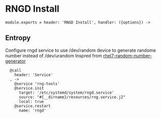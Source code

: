 
# RNGD Install

    module.exports = header: 'RNGD Install', handler: ({options}) ->

## Entropy

Configure rngd service to use /dev/random device to generate randome number instead of /dev/urandom
Inspred from [rhel7-random-number-generator](https://www.certdepot.net/rhel7-get-started-random-number-generator/)

      @call
        header: 'Service'
      , ->
        @service 'rng-tools'
        @service.init
          target: '/etc/systemd/system/rngd.service'
          source: "#{__dirname}/resources/rng.service.j2"
          local: true
        @service.restart
          name: 'rngd'

[nikita_group]: https://github.com/wdavidw/node-nikita/blob/master/src/group.coffee.md
[nikita_user]: https://github.com/wdavidw/node-nikita/blob/master/src/user.coffee.md
